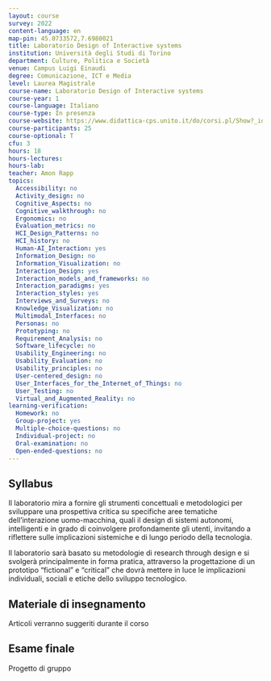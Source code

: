 ```yaml
---
layout: course
survey: 2022
content-language: en
map-pin: 45.0733572,7.6980021
title: Laboratorio Design of Interactive systems
institution: Università degli Studi di Torino
department: Culture, Politica e Società
venue: Campus Luigi Einaudi
degree: Comunicazione, ICT e Media
level: Laurea Magistrale
course-name: Laboratorio Design of Interactive systems
course-year: 1
course-language: Italiano
course-type: In presenza
course-website: https://www.didattica-cps.unito.it/do/corsi.pl/Show?_id=lzfi
course-participants: 25
course-optional: T
cfu: 3
hours: 18
hours-lectures:
hours-lab:
teacher: Amon Rapp
topics: 
  Accessibility: no 
  Activity_design: no 
  Cognitive_Aspects: no 
  Cognitive_walkthrough: no 
  Ergonomics: no 
  Evaluation_metrics: no 
  HCI_Design_Patterns: no 
  HCI_history: no 
  Human-AI_Interaction: yes 
  Information_Design: no 
  Information_Visualization: no 
  Interaction_Design: yes 
  Interaction_models_and_frameworks: no 
  Interaction_paradigms: yes 
  Interaction_styles: yes 
  Interviews_and_Surveys: no 
  Knowledge_Visualization: no 
  Multimodal_Interfaces: no 
  Personas: no 
  Prototyping: no 
  Requirement_Analysis: no 
  Software_lifecycle: no 
  Usability_Engineering: no 
  Usability_Evaluation: no 
  Usability_principles: no 
  User-centered_design: no 
  User_Interfaces_for_the_Internet_of_Things: no 
  User_Testing: no 
  Virtual_and_Augmented_Reality: no 
learning-verification: 
  Homework: no 
  Group-project: yes 
  Multiple-choice-questions: no 
  Individual-project: no 
  Oral-examination: no 
  Open-ended-questions: no 
---
```



## Syllabus 
Il laboratorio mira a fornire gli strumenti concettuali e metodologici per sviluppare una prospettiva critica su specifiche aree tematiche dell’interazione uomo-macchina, quali il design di sistemi autonomi, intelligenti e in grado di coinvolgere profondamente gli utenti, invitando a riflettere sulle implicazioni sistemiche e di lungo periodo della tecnologia. 

Il laboratorio sarà basato su metodologie di research through design e si svolgerà principalmente in forma pratica, attraverso la progettazione di un prototipo “fictional” e “critical” che dovrà mettere in luce le implicazioni individuali, sociali e etiche dello sviluppo tecnologico.

## Materiale di insegnamento 

Articoli verranno suggeriti durante il corso

## Esame finale 
Progetto di gruppo
